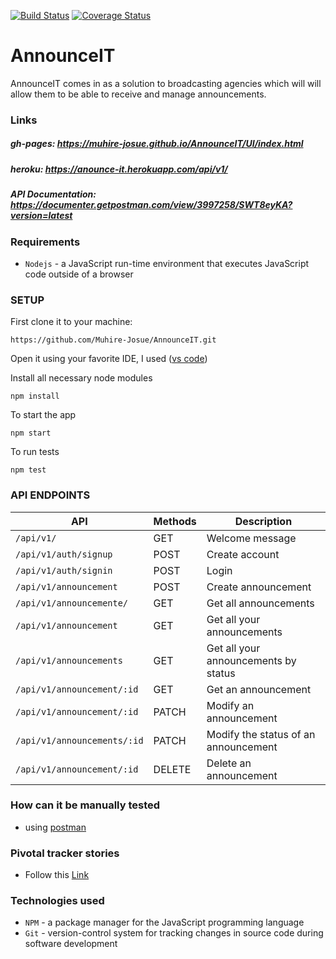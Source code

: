 [![Build Status](https://travis-ci.org/Muhire-Josue/AnnounceIT.svg?branch=develop)](https://travis-ci.org/Muhire-Josue/AnnounceIT)
[![Coverage Status](https://coveralls.io/repos/github/Muhire-Josue/AnnounceIT/badge.svg?branch=ch-refactor-helper-folder-ds-%23170844806)](https://coveralls.io/github/Muhire-Josue/AnnounceIT?branch=ch-refactor-helper-folder-ds-%23170844806)

# AnnounceIT
AnnounceIT comes in as a solution to broadcasting agencies which will will allow them to be able to receive and manage announcements. 


### Links
##### gh-pages:  https://muhire-josue.github.io/AnnounceIT/UI/index.html
##### heroku:  https://anounce-it.herokuapp.com/api/v1/
##### API Documentation:  https://documenter.getpostman.com/view/3997258/SWT8eyKA?version=latest

### Requirements
- `Nodejs` - a JavaScript run-time environment that executes JavaScript code outside of a browser

### SETUP
First clone it to your machine: 

```
https://github.com/Muhire-Josue/AnnounceIT.git
```

Open it using your favorite IDE,
I used ([vs code](https://code.visualstudio.com/download))

Install all necessary node modules
```
npm install
```
To start the app
```
npm start
```
To run tests
```
npm test
```
### API ENDPOINTS
| API | Methods  | Description  |
| ------- | --- | --- |
| `/api/v1/` | GET | Welcome message |
| `/api/v1/auth/signup` | POST | Create account |
| `/api/v1/auth/signin` | POST | Login |
| `/api/v1/announcement` | POST | Create announcement |
| `/api/v1/announcemente/` | GET | Get all announcements |
| `/api/v1/announcement` | GET | Get all your announcements |
| `/api/v1/announcements` | GET | Get all your announcements by status |
| `/api/v1/announcement/:id` | GET | Get an announcement |
| `/api/v1/announcement/:id` | PATCH | Modify an announcement |
| `/api/v1/announcements/:id` | PATCH | Modify the status of an announcement |
| `/api/v1/announcement/:id` | DELETE | Delete an announcement |
### How can it be manually tested
- using [postman](https://www.getpostman.com/downloads/)
### Pivotal tracker stories
- Follow this [Link](https://www.pivotaltracker.com/n/projects/2429064)

### Technologies used

- `NPM` - a package manager for the JavaScript programming language
- `Git` - version-control system for tracking changes in source code during software development
